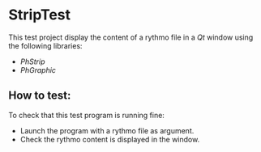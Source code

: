 StripTest
==========

This test project display the content of a rythmo file in a *Qt* window using the following libraries:

- *PhStrip*
- *PhGraphic*

How to test:
------------

To check that this test program is running fine:

- Launch the program with a rythmo file as argument.
- Check the rythmo content is displayed in the window.

